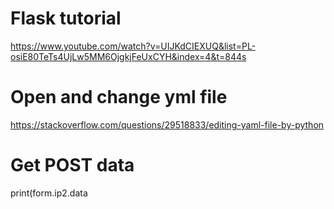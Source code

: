 # Flask tutorial
https://www.youtube.com/watch?v=UIJKdCIEXUQ&list=PL-osiE80TeTs4UjLw5MM6OjgkjFeUxCYH&index=4&t=844s

# Open and change yml file
https://stackoverflow.com/questions/29518833/editing-yaml-file-by-python

# Get POST data
print(form.ip2.data
